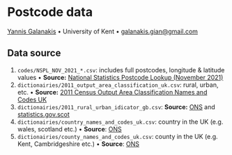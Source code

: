 # Postcode data
[Yannis Galanakis](https://www.yannisgalanakis.com) • University of Kent • <galanakis.gian@gmail.com>
  
## Data source
1. `codes/NSPL_NOV_2021_*.csv`: includes full postcodes, longitude & latitude values • 
**Source:** [National Statistics Postcode Lookup (November 2021)](https://geoportal.statistics.gov.uk/search?collection=Dataset&sort=name&tags=all(PRD_NSPL%2CNOV_2021)) 
2. `dictionairies/2011_output_area_classification_uk.csv`: rural, urban, etc. •
**Source:** [2011 Census Output Area Classification Names and Codes UK](https://data.gov.uk/dataset/291be31d-ee18-4094-9391-f2114723f244/output-area-classification-december-2011-in-the-united-kingdom)
3. `dictionairies/2011_rural_urban_idicator_gb.csv`: **Source:** [ONS](https://find-data-beta.cloudapps.digital/dataset/e588d8f9-f869-4d96-99e8-e632c32d6d95/rural-urban-classification-2011-of-wards-in-england-and-wales) and [statistics.gov.scot](https://statistics.gov.scot/downloads/file?id=1ab6565e-10e0-4888-b91c-4ae6821b30d7%2FDatazone2011lookup+%288%29.csv)
4. `dictionairies/country_names_and_codes_uk.csv`: country in the UK (e.g. wales, scotland etc.) • **Source**: [ONS](https://data.gov.uk/dataset/4de9d6d7-f3f7-4d2d-abba-2fa41f4aece7/countries-december-2018-names-and-codes-in-the-united-kingdom)
5. `dictionairies/county_names_and_codes_uk.csv`: county in the UK (e.g. Kent, Cambridgeshire etc.) • **Source**: [ONS](https://data.gov.uk/dataset/bd6223ca-ae11-4f95-8288-3e0df6690b12/counties-december-2018-names-and-codes-in-england)


